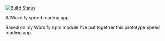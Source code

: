 [![Build Status](https://travis-ci.org/roppa/wordify-speed-reading.svg)](https://travis-ci.org/roppa/wordify-speed-reading)

##Wordify speed reading app

Based on my Wordify npm module I've put together this prototype speed reading app. 